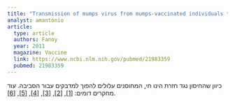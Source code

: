 ```yaml
---
title: "Transmission of mumps virus from mumps-vaccinated individuals to close contacts"
analyst: amantonio
article:
  type: article
  authors: Fanoy
  year: 2011
  magazine: Vaccine
  link: https://www.ncbi.nlm.nih.gov/pubmed/21983359
  pubmed: 21983359
---
```


כיוון שהחיסון נגד חזרת הינו חי, המחוסנים עלולים להפוך למדבקים עבור הסביבה.
עוד מחקרים דומים: [[1]](https://www.ncbi.nlm.nih.gov/pubmed/18768116), [[2]](https://www.ncbi.nlm.nih.gov/pubmed/24772647), [[3]](https://www.ncbi.nlm.nih.gov/pubmed/18329761), [[4]](https://www.ncbi.nlm.nih.gov/pubmed/22749598), [[5]](https://www.ncbi.nlm.nih.gov/pubmed/16266774), [[6]](https://www.ncbi.nlm.nih.gov/pubmed/18639602).


